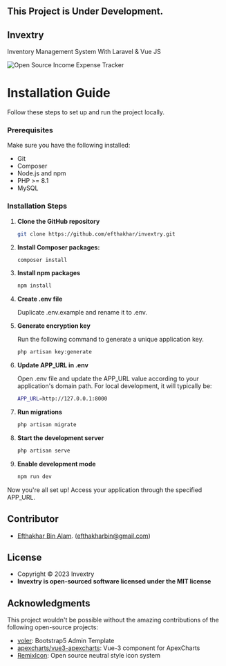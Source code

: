 
## This Project is Under Development.


## Invextry

Inventory Management System With Laravel & Vue JS

![Open Source Income Expense Tracker](https://raw.githubusercontent.com/efthakhar/invextry/master/public/img/invextry-ss1.png)


# Installation Guide

Follow these steps to set up and run the project locally.

### Prerequisites

Make sure you have the following installed:

- Git
- Composer
- Node.js and npm
- PHP >= 8.1
- MySQL 

### Installation Steps

1. **Clone the GitHub repository**
   ```sh
   git clone https://github.com/efthakhar/invextry.git
   
2. **Install Composer packages:**
   ```sh
   composer install
   
3. **Install npm packages**
   ```sh
   npm install
   
4. **Create .env file**

   Duplicate .env.example and rename it to .env.
   
5. **Generate encryption key**

    Run the following command to generate a unique application key.
    
      ```sh
    php artisan key:generate

6. **Update APP_URL in .env**

    Open .env file and update the APP_URL value according to your application's domain path. For local development, it will typically be:
    
      ```sh
    APP_URL=http://127.0.0.1:8000

7. **Run migrations**

      ```sh
    php artisan migrate

8. **Start the development server**

      ```sh
    php artisan serve

9. **Enable development mode**

      ```sh
    npm run dev

Now you're all set up! Access your application through the specified APP_URL.
   

## Contributor

- [Efthakhar Bin Alam](https://github.com/efthakhar). (efthakharbin@gmail.com)
   

## License
- Copyright © 2023 Invextry
- **Invextry is open-sourced software licensed under the MIT license**

## Acknowledgments

This project wouldn't be possible without the amazing contributions of the following open-source projects:


- [voler](https://github.com/zuramai/voler): Bootstrap5 Admin Template 
- [apexcharts/vue3-apexcharts](https://github.com/apexcharts/vue3-apexcharts): Vue-3 component for ApexCharts 
- [RemixIcon](https://github.com/Remix-Design/RemixIcon): Open source neutral style icon system 